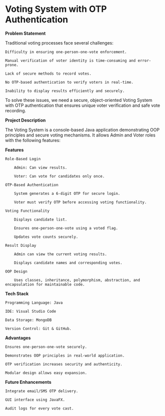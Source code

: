 # Voting System with OTP Authentication

**Problem Statement**

Traditional voting processes face several challenges:
    
    Difficulty in ensuring one-person-one-vote enforcement.

    Manual verification of voter identity is time-consuming and error-prone.

    Lack of secure methods to record votes.

    No OTP-based authentication to verify voters in real-time.

    Inability to display results efficiently and securely.

To solve these issues, we need a secure, object-oriented Voting System with OTP authentication that ensures unique voter verification and safe vote recording.

**Project Description**

The Voting System is a console-based Java application demonstrating OOP principles and secure voting mechanisms. It allows Admin and Voter roles with the following features:

__Features__

    Role-Based Login

        Admin: Can view results.

        Voter: Can vote for candidates only once.

    OTP-Based Authentication

        System generates a 6-digit OTP for secure login.

        Voter must verify OTP before accessing voting functionality.

    Voting Functionality

        Displays candidate list.

        Ensures one-person-one-vote using a voted flag.

        Updates vote counts securely.

    Result Display

        Admin can view the current voting results.

        Displays candidate names and corresponding votes.

    OOP Design

        Uses classes, inheritance, polymorphism, abstraction, and encapsulation for maintainable code.

__Tech Stack__

    Programming Language: Java

    IDE: Visual Studio Code

    Data Storage: MongoDB

    Version Control: Git & GitHub.

**Advantages**

    Ensures one-person-one-vote securely.

    Demonstrates OOP principles in real-world application.

    OTP verification increases security and authenticity.

    Modular design allows easy expansion.

**Future Enhancements**

    Integrate email/SMS OTP delivery.

    GUI interface using JavaFX.

    Audit logs for every vote cast.
